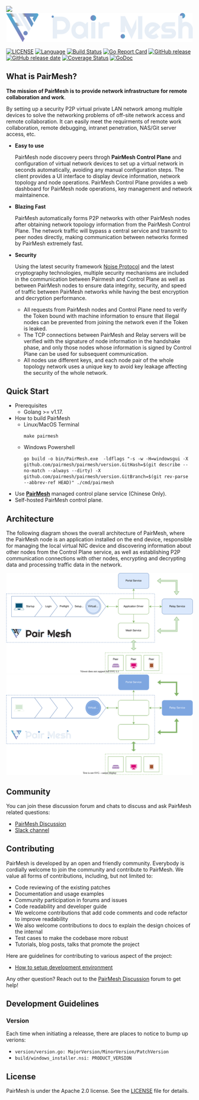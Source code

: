 ![](docs/images/logo.svg#gh-light-mode-only)
![](docs/images/logo_dark.svg#gh-dark-mode-only)


[![LICENSE](https://img.shields.io/github/license/pairmesh/pairmesh.svg)](https://github.com/pairmesh/pairmesh/blob/master/LICENSE)
[![Language](https://img.shields.io/badge/Language-Go-blue.svg)](https://golang.org/)
[![Build Status](https://github.com/pairmesh/pairmesh/actions/workflows/build.yml/badge.svg)](https://github.com/pairmesh/pairmesh/actions/workflows/build.yml)
[![Go Report Card](https://goreportcard.com/badge/github.com/pairmesh/pairmesh)](https://goreportcard.com/report/github.com/pairmesh/pairmesh)
[![GitHub release](https://img.shields.io/github/tag/pairmesh/pairmesh.svg?label=release)](https://github.com/pairmesh/pairmesh/releases)
[![GitHub release date](https://img.shields.io/github/release-date/pairmesh/pairmesh)](https://github.com/pairmesh/pairmesh/releases)
[![Coverage Status](https://codecov.io/gh/pairmesh/pairmesh/branch/master/graph/badge.svg)](https://codecov.io/gh/pairmesh/pairmesh)
[![GoDoc](https://img.shields.io/badge/Godoc-reference-blue.svg)](https://godoc.org/github.com/pairmesh/pairmesh)

## What is PairMesh?

__The mission of PairMesh is to provide network infrastructure for remote collaboration and work__.

By setting up a security P2P virtual private LAN network among multiple devices to solve the networking problems of off-site network access and remote collaboration. It can easily meet the requirments of remote work collaboration, remote debugging, intranet penetration, NAS/Git server access, etc.

* **Easy to use**

    PairMesh node discovery peers throgh __PairMesh Control Plane__ and configuration of virtual network devices to set up a virtual network in seconds automatically, avoiding any manual configuration steps. The client provides a UI interface to display device information, network topology and node operations. PairMesh Control Plane provides a web dashboard for PairMesh node operations, key management and network maintainence.

* **Blazing Fast**

    PairMesh automatically forms P2P networks with other PairMesh nodes after obtaining network topology information from the PairMesh Control Plane. The network traffic will bypass a central service and transmit to peer nodes directly, making communication between networks formed by PairMesh extremely fast.

* **Security**

    Using the latest security framework [Noise Protocol](https://noiseprotocol.org/noise.html) and the latest cryptography technologies, multiple security mechanisms are included in the communication between Pairmesh and Control Plane as well as between PairMesh nodes to ensure data integrity, security, and speed of traffic between PairMesh networks while having the best encryption and decryption performance.

    - All requests from PairMesh nodes and Control Plane need to verify the Token bound with machine information to ensure that illegal nodes can be prevented from joining the network even if the Token is leaked.
    - The TCP connections between PairMesh and Relay servers will be verified with the signature of node information in the handshake phase, and only those nodes whose information is signed by Control Plane can be used for subsequent communication.
    - All nodes use different keys, and each node pair of the whole topology network uses a unique key to avoid key leakage affecting the security of the whole network.

## Quick Start
- Prerequisites
    - Golang >= v1.17.
- How to build PairMesh
    - Linux/MacOS Terminal
      ```shell
      make pairmesh
      ```
    - Windows Powershell
      ```
      go build -o bin/PairMesh.exe  -ldflags "-s -w -H=windowsgui -X github.com/pairmesh/pairmesh/version.GitHash=$(git describe --no-match --always --dirty) -X github.com/pairmesh/pairmesh/version.GitBranch=$(git rev-parse --abbrev-ref HEAD)" ./cmd/pairmesh
      ```
- Use **[PairMesh](https://www.pairmesh.com)** managed control plane service (Chinese Only).
- Self-hosted PairMesh control plane.

## Architecture

The following diagram shows the overall architecture of PairMesh, where the PairMesh node is an application installed on the end device, responsible for managing the local virtual NIC device and discovering information about other nodes from the Control Plane service, as well as establishing P2P communication connections with other nodes, encrypting and decrypting data and processing traffic data in the network.

![Architecture](./docs/images/architecture.svg#gh-light-mode-only)
![Architecture](./docs/images/architecture_dark.svg#gh-dark-mode-only)

## Community

You can join these discussion forum and chats to discuss and ask PairMesh related questions:

- [PairMesh Discussion](https://github.com/pairmesh/pairmesh/discussions)
- [Slack channel](https://pairmesh.slack.com)

## Contributing

PairMesh is developed by an open and friendly community. Everybody is cordially welcome to join the community and contribute to PairMesh. We value all forms of contributions, including, but not limited to:

- Code reviewing of the existing patches
- Documentation and usage examples
- Community participation in forums and issues
- Code readability and developer guide
- We welcome contributions that add code comments and code refactor to improve readability
- We also welcome contributions to docs to explain the design choices of the internal
- Test cases to make the codebase more robust
- Tutorials, blog posts, talks that promote the project

Here are guidelines for contributing to various aspect of the project:

- [How to setup development environment](docs/guide/dev-guide.md)

Any other question? Reach out to the [PairMesh Discussion](https://github.com/pairmesh/pairmesh/discussions) forum to get help!

## Development Guidelines

### Version
Each time when initiating a releasse, there are places to notice to bump up verions:
* `version/version.go: MajorVersion/MinorVersion/PatchVersion`
* `build/windows_installer.nsi: PRODUCT_VERSION`

## License

PairMesh is under the Apache 2.0 license. See the [LICENSE](./LICENSE) file for details.
